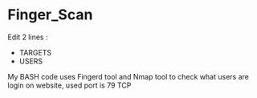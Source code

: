 # Finger_Scan
Edit 2 lines :
- TARGETS
- USERS

My BASH code uses Fingerd tool and Nmap tool to check what users are login on website, used port is 79 TCP
